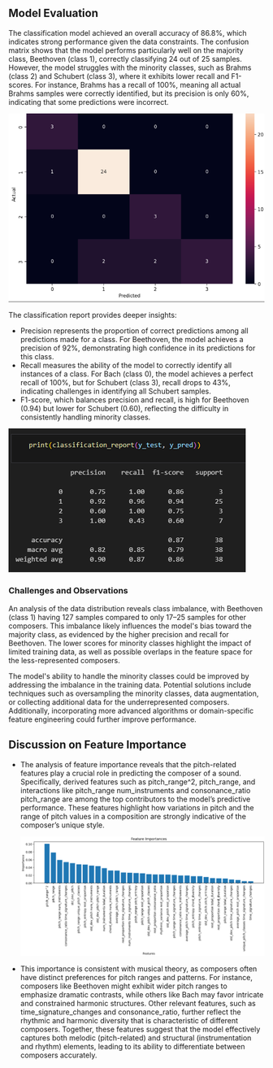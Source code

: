 





## Model Evaluation

The classification model achieved an overall accuracy of 86.8%, which indicates strong performance given the data constraints. The confusion matrix shows that the model performs particularly well on the majority class, Beethoven (class 1), correctly classifying 24 out of 25 samples. However, the model struggles with the minority classes, such as Brahms (class 2) and Schubert (class 3), where it exhibits lower recall and F1-scores. For instance, Brahms has a recall of 100%, meaning all actual Brahms samples were correctly identified, but its precision is only 60%, indicating that some predictions were incorrect.

 ![Alt text](../images/confusion_matrix.png "confusion matrix")


The classification report provides deeper insights:

- Precision represents the proportion of correct predictions among all predictions made for a class. For Beethoven, the model achieves a precision of 92%, demonstrating high confidence in its predictions for this class.
- Recall measures the ability of the model to correctly identify all instances of a class. For Bach (class 0), the model achieves a perfect recall of 100%, but for Schubert (class 3), recall drops to 43%, indicating challenges in identifying all Schubert samples.
- F1-score, which balances precision and recall, is high for Beethoven (0.94) but lower for Schubert (0.60), reflecting the difficulty in consistently handling minority classes.

 ![Alt text](../images/classification_report.png "Classification Report")


### Challenges and Observations

An analysis of the data distribution reveals class imbalance, with Beethoven (class 1) having 127 samples compared to only 17–25 samples for other composers. This imbalance likely influences the model's bias toward the majority class, as evidenced by the higher precision and recall for Beethoven. The lower scores for minority classes highlight the impact of limited training data, as well as possible overlaps in the feature space for the less-represented composers.

The model's ability to handle the minority classes could be improved by addressing the imbalance in the training data. Potential solutions include techniques such as oversampling the minority classes, data augmentation, or collecting additional data for the underrepresented composers. Additionally, incorporating more advanced algorithms or domain-specific feature engineering could further improve performance.



##  Discussion on Feature Importance

- The analysis of feature importance reveals that the pitch-related features play a crucial role in predicting the composer of a sound. Specifically, derived features such as pitch_range^2, pitch_range, and interactions like pitch_range num_instruments and consonance_ratio pitch_range are among the top contributors to the model’s predictive performance. These features highlight how variations in pitch and the range of pitch values in a composition are strongly indicative of the composer’s unique style.

    ![Alt text](../images/feature_importance.png "Feature Importance")

- This importance is consistent with musical theory, as composers often have distinct preferences for pitch ranges and patterns. For instance, composers like Beethoven might exhibit wider pitch ranges to emphasize dramatic contrasts, while others like Bach may favor intricate and constrained harmonic structures. Other relevant features, such as time_signature_changes and consonance_ratio, further reflect the rhythmic and harmonic diversity that is characteristic of different composers. Together, these features suggest that the model effectively captures both melodic (pitch-related) and structural (instrumentation and rhythm) elements, leading to its ability to differentiate between composers accurately.